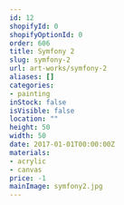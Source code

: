 ```yaml
---
id: 12
shopifyId: 0
shopifyOptionId: 0
order: 606
title: Symfony 2
slug: symfony-2
url: art-works/symfony-2
aliases: []
categories:
- painting
inStock: false
isVisible: false
location: ""
height: 50
width: 50
date: 2017-01-01T00:00:00Z
materials:
- acrylic
- canvas
price: -1
mainImage: symfony2.jpg
---
```

